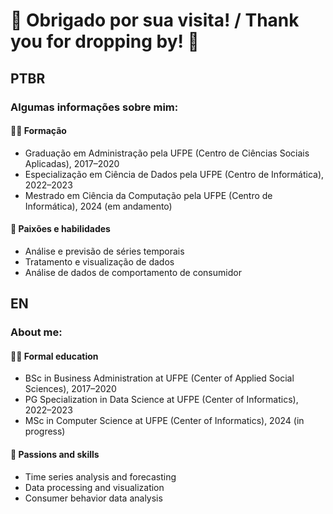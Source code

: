# 👋 Obrigado por sua visita! / Thank you for dropping by! 👋

## PTBR
### Algumas informações sobre mim:  
#### 🧑‍🏫 Formação
* Graduação em Administração pela UFPE (Centro de Ciências Sociais Aplicadas), 2017–2020
* Especialização em Ciência de Dados pela UFPE (Centro de Informática), 2022–2023
* Mestrado em Ciência da Computação pela UFPE (Centro de Informática), 2024 (em andamento)
#### 🔭 Paixões e habilidades
* Análise e previsão de séries temporais
* Tratamento e visualização de dados
* Análise de dados de comportamento de consumidor

## EN
### About me:
#### 🧑‍🏫 Formal education
* BSc in Business Administration at UFPE (Center of Applied Social Sciences), 2017–2020
* PG Specialization in Data Science at UFPE (Center of Informatics), 2022–2023
* MSc in Computer Science at UFPE (Center of Informatics), 2024 (in progress)
#### 🔭 Passions and skills
* Time series analysis and forecasting
* Data processing and visualization
* Consumer behavior data analysis
